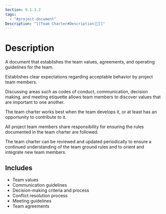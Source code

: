 ```yaml
---
Section: 9.1.3.2
tags:
  - "#project-document"
Description: "[[Team Charter#Description|📝]]"
---
```

# Description
A document that establishes the team values, agreements, and operating guidelines for the team.

Establishes clear expectations regarding acceptable behavior by project team members.

Discussing areas such as codes of conduct, communication, decision making, and meeting etiquette allows team members to discover values that are important to one another.

The team charter works best when the team develops it, or at least has an opportunity to contribute to it.

All project team members share responsibility for ensuring the rules documented in the team charter are followed.

The team charter can be reviewed and updated periodically to ensure a continued understanding of the team ground rules and to orient and integrate new team members.
## Includes
- Team values
- Communication guidelines
- Decision-making criteria and process
- Conflict resolution process
- Meeting guidelines
- Team agreements